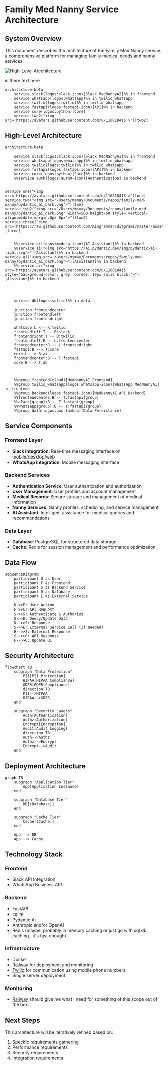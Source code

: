 # Family Med Nanny Service Architecture

## System Overview

This document describes the architecture of the Family Med Nanny service, a comprehensive platform for managing family medical needs and nanny services.

![High-Level Arcchitecture](mermaid_png_files/hopping_this_works.png)

is there text here

```mermaid
architecture-beta
    service slack(logos:slack-icon)[Slack MedNannyAI]%% in frontend
    service whatsapp(logos:whatsapp)%% in twilio_whatsapp
    service twilio(logos:twilio)%% in twilio_whatsapp
    service fastapi(logos:fastapi-icon)[API]%% in backend
    service core(logos:python)[Core]
    service two2("<img src='https://avatars.githubusercontent.com/u/110818415'>")[two2]

```

## High-Level Architecture

```mermaid
architecture-beta

    service slack(logos:slack-icon)[Slack MedNannyAI]%% in frontend
    service whatsapp(logos:whatsapp)%% in twilio_whatsapp
    service twilio(logos:twilio)%% in twilio_whatsapp
    service fastapi(logos:fastapi-icon)[API]%% in backend
    service core(logos:python)[Core]%% in backend
    %%service auth(logos:auth0-icon)[Authentication] in backend


service one("<img src='https://avatars.githubusercontent.com/u/110818415'>")[one]
service two("<img src='/Users/msmay/Documents/repos/family-med-nanny/pydantic_ai_dark.png'>")[two]
service two2("<img src='/Users/msmay/Documents/repos/family-med-nanny/pydantic_ai_dark.png' width=500 height=50 style='vertical-align:middle;margin:0px 0px'>")[two2]
service three("<img src='https://raw.githubusercontent.com/mingrammer/diagrams/master/assets/img/diagrams.png'>")[three]


    %%service ai(logos:medusa-icon)[AI Assistant]%% in backend
    %%service ai("<img src='https://ai.pydantic.dev/img/pydantic-ai-light.svg'>")[Assistant]%% in backend
service ai("<img src='/Users/msmay/Documents/repos/family-med-nanny/pydantic_ai_dark.png'>")[Assistant]%% in backend
    %%service ai("<img src='https://avatars.githubusercontent.com/u/110818415' style='background-color: grey; border: 10px solid black;'>")[Assistant]%% in backend




    service db(logos:sqlite)%% in data

    junction frontendcenter
    junction frontendleft
    junction frontendright

    whatsapp:L <-- R:twilio
    frontendleft:T -- B:slack
    frontendright:T -- B:twilio
    frontendleft:R -- L:frontendcenter
    frontendcenter:R -- L:frontendright
    fastapi:B --> T:core
    core:L --> R:ai
    frontendcenter:B -- T:fastapi
    core:B --> T:db



    %%group frontend(cloud)[MedNannyAI Frontend]
    %%group twilio_whatsapp(logos:whatsapp-icon)[WhatsApp MedNannyAI] in frontend
    %%group backend(logos:fastapi-icon)[MedNannyAI API Backend]
    %%frontendCenter:B -- T:fastapi{group}
    %%slack{group}:B -- T:fastapi{group}
    %%whatsapp{group}:B -- T:fastapi{group}
    %%group data(logos:aws-lambda)[Data Persistance]
```


## Service Components

### Frontend Layer
- **Slack Integration**: Real-time messaging interface on mobile/desktop/web
- **WhatsApp Integration**: Mobile messaging interface

### Backend Services
- **Authentication Service**: User authentication and authorization
- **User Management**: User profiles and account management
- **Medical Records**: Secure storage and management of medical information
- **Nanny Services**: Nanny profiles, scheduling, and service management
- **AI Assistant**: Intelligent assistance for medical queries and recommendations

### Data Layer
- **Database**: PostgreSQL for structured data storage
- **Cache**: Redis for session management and performance optimization


## Data Flow
```mermaid
sequenceDiagram
    participant U as User
    participant F as Frontend
    participant S as Backend Service
    participant D as Database
    participant E as External Service

    U->>F: User Action
    F->>S: API Request
    S->>S: Authenticate & Authorize
    S->>D: Query/Update Data
    D-->>S: Response
    S->>E: External Service Call (if needed)
    E-->>S: External Response
    S-->>F: API Response
    F-->>U: Update UI
```

## Security Architecture

```mermaid
flowchart TB
    subgraph "Data Protection"
        PII[PII Protection]
        HIPAA[HIPAA Compliance]
        GDPR[GDPR Compliance]
        direction TB
        PII-->HIPAA
        HIPAA-->GDPR
    end

    subgraph "Security Layers"
        Auth[Authentication]
        Authz[Authorization]
        Encrypt[Encryption]
        Audit[Audit Logging]
        direction TB
        Auth-->Authz
        Authz-->Encrypt
        Encrypt-->Audit
    end
```

## Deployment Architecture
```mermaid
graph TB
    subgraph "Application Tier"
        App[Application Instance]
    end

    subgraph "Database Tier"
        DB[(Database)]
    end

    subgraph "Cache Tier"
        Cache[(Cache)]
    end

    App --> DB
    App --> Cache
```

## Technology Stack

### Frontend
- Slack API Integration
- WhatsApp Business API

### Backend
- FastAPI
- sqlite
- Pydantic AI
- Anthropic and/or OpenAI
- Redis (maybe, probably in memory caching or just go with sql db caching...it's fast enough)

### Infrastructure
- Docker
- [Railway](https://railway.com/) for deployment and monitoring
- [Twilio](https://www.twilio.com/) for communication using mobile phone numbers
- Single server deployment

### Monitoring
- [Railway](https://railway.com/) should give me what I need for something of this scope out of the box.


## Next Steps

This architecture will be iteratively refined based on:
1. Specific requirements gathering
2. Performance requirements
3. Security requirements
4. Integration requirements
